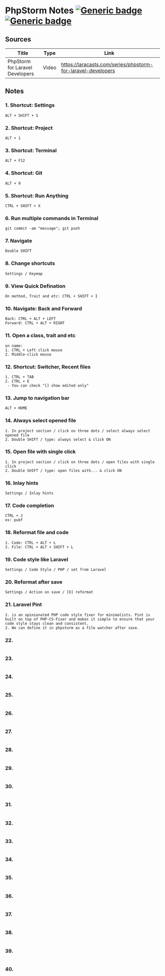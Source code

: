 # PhpStorm Notes [![Generic badge](https://img.shields.io/badge/Sources-1-<COLOR>.svg)]()            [![Generic badge](https://img.shields.io/badge/Notes-10-<COLOR>.svg)]()
## Sources ##
Title  | Type | Link
------------- | ------------- | -------------
PhpStorm for Laravel Developers  | Video | https://laracasts.com/series/phpstorm-for-laravel-developers
## Notes ##
### 1. Shortcut: Settings ###
```
ALT + SHIFT + S
```
### 2. Shortcut: Project ###
```
ALT + 1
```
### 3. Shortcut: Terminal ###
```
ALT + F12
```
### 4. Shortcut: Git ###
```
ALT + 9
```
### 5. Shortcut: Run Anything ###
```
CTRL + SHIFT + X
```
### 6. Run multiple commands in Terminal  ###
```
git commit -am "message"; git push
```
### 7. Navigate ###
```
Double SHIFT
```
### 8. Change shortcuts ###
```
Settings / Keymap
```
### 9. View Quick Defination ###
```
On method, Trait and etc: CTRL + SHIFT + I
```
### 10. Navigate: Back and Forward ###
```
Back: CTRL + ALT + LEFT
Forward: CTRL + ALT + RIGHT
```
### 11. Open a class, trait and etc ###
```
on name: 
1. CTRL + Left click mouse
2. Middle-click mouse
```
### 12. Shortcut: Switcher, Recent files ###
```
1. CTRL + TAB
2. CTRL + E
 - You can check "[] show edited only"
``` 
### 13. Jump to navigation bar ###
```
ALT + HOME
```
### 14. Always select opened file  ###
```
1. In project section / click on three dots / select always select opened file
2. Double SHIFT / type: always select & click ON
```
### 15. Open file with single click ###
```
1. In project section / click on three dots / open files with single click
2. Double SHIFT / type: open files with... & click ON
```
### 16. Inlay hints ###
```
Settings / Inlay hints
```
### 17. Code completion ###
```
CTRL + J
ex: pubf
```
### 18. Reformat file and code ###
```
1. Code: CTRL + ALT + L
2. File: CTRL + ALT + SHIFT + L
```
### 19. Code style like Laravel ###
```
Settings / Code Style / PHP / set from Laravel
```
### 20. Reformat after save ###
```
Settings / Action on save / [X] reformat
```
### 21. Laravel Pint ###
```
1. is an opinionated PHP code style fixer for minimalists. Pint is built on top of PHP-CS-Fixer and makes it simple to ensure that your code style stays clean and consistent.
2. We can define it in phpstorm as a file watcher after save.
```
### 22.  ###
```

```
### 23.  ###
```

```
### 24.  ###
```

```
### 25.  ###
```

```
### 26.  ###
```

```
### 27.  ###
```

```
### 28.  ###
```

```
### 29.  ###
```

```
### 30.  ###
```

```
### 31.  ###
```

```
### 32.  ###
```

```
### 33.  ###
```

```
### 34.  ###
```

```
### 35.  ###
```

```
### 36.  ###
```

```
### 37.  ###
```

```
### 38.  ###
```

```
### 39.  ###
```

```
### 40.  ###
```

```